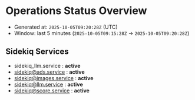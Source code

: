 # Operations Status Overview

- Generated at: `2025-10-05T09:20:28Z` (UTC)
- Window: last 5 minutes (`2025-10-05T09:15:28Z` → `2025-10-05T09:20:28Z`)

## Sidekiq Services
- sidekiq_llm.service : **active**
- sidekiq@ads.service : **active**
- sidekiq@images.service : **active**
- sidekiq@llm.service : **active**
- sidekiq@score.service : **active**

